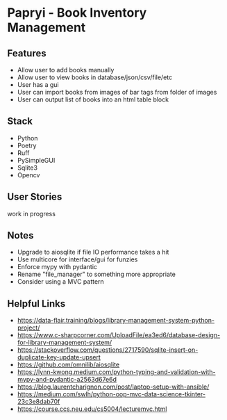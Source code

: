 # Papryi - Book Inventory Management

## Features
- Allow user to add books manually
- Allow user to view books in database/json/csv/file/etc
- User has a gui
- User can import books from images of bar tags from folder of images
- User can output list of books into an html table block

## Stack
- Python
- Poetry
- Ruff
- PySimpleGUI
- Sqlite3
- Opencv

## User Stories
work in progress

## Notes
- Upgrade to aiosqlite if file IO performance takes a hit
- Use multicore for interface/gui for funzies
- Enforce mypy with pydantic
- Rename "file_manager" to something more appropriate
- Consider using a MVC pattern

## Helpful Links
- https://data-flair.training/blogs/library-management-system-python-project/
- https://www.c-sharpcorner.com/UploadFile/ea3ed6/database-design-for-library-management-system/
- https://stackoverflow.com/questions/2717590/sqlite-insert-on-duplicate-key-update-upsert
- https://github.com/omnilib/aiosqlite
- https://lynn-kwong.medium.com/python-typing-and-validation-with-mypy-and-pydantic-a2563d67e6d
- https://blog.laurentcharignon.com/post/laptop-setup-with-ansible/
- https://medium.com/swlh/python-oop-mvc-data-science-tkinter-23c3e8dab70f
- https://course.ccs.neu.edu/cs5004/lecturemvc.html